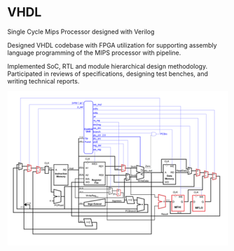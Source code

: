 # VHDL
Single Cycle Mips Processor designed with Verilog 

Designed VHDL codebase with FPGA utilization for supporting assembly language programming of the MIPS processor with pipeline.

Implemented SoC, RTL and module hierarchical design methodology. Participated in reviews of specifications, designing test benches, and writing technical reports.


![screenshot](L7datapathv5.png)
